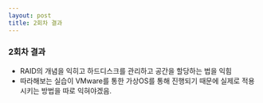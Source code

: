 ```yaml
---
layout: post
title: 2회차 결과
---
```


### 2회차 결과

  * RAID의 개념을 익히고 하드디스크를 관리하고 공간을 할당하는 법을 익힘
  * 따라해보는 실습이 VMware를 통한 가상OS를 통해 진행되기 때문에 실제로 적용시키는 방법을 따로 익혀야겠음.
